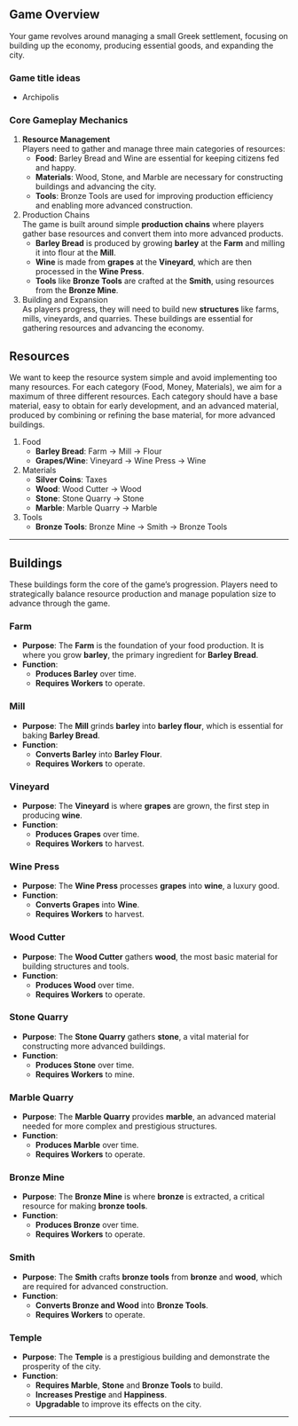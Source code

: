 ﻿## Game Overview
Your game revolves around managing a small Greek settlement, focusing on building up the economy,
producing essential goods, and expanding the city.

### Game title ideas
- Archipolis

### Core Gameplay Mechanics
1. **Resource Management**\
   Players need to gather and manage three main categories of resources:
    - **Food**: Barley Bread and Wine are essential for keeping citizens fed and happy.
    - **Materials**: Wood, Stone, and Marble are necessary for constructing buildings and advancing the city.
    - **Tools**: Bronze Tools are used for improving production efficiency and enabling more advanced construction.
2. Production Chains\
   The game is built around simple **production chains** where players gather base resources and convert them into more advanced products.
    - **Barley Bread** is produced by growing **barley** at the **Farm** and milling it into flour at the **Mill**.
    - **Wine** is made from **grapes** at the **Vineyard**, which are then processed in the **Wine Press**.
    - **Tools** like **Bronze Tools** are crafted at the **Smith**, using resources from the **Bronze Mine**.
3. Building and Expansion\
   As players progress, they will need to build new **structures** like farms,
   mills, vineyards, and quarries. These buildings are essential for gathering
   resources and advancing the economy.

## Resources
We want to keep the resource system simple and avoid implementing too many resources.
For each category (Food, Money, Materials), we aim for a maximum of three different resources.
Each category should have a base material, easy to obtain for early development,
and an advanced material, produced by combining or refining the base material,
for more advanced buildings.

1. Food
    - **Barley Bread**: Farm → Mill → Flour
    - **Grapes/Wine**: Vineyard → Wine Press → Wine
2. Materials
    - **Silver Coins**: Taxes
    - **Wood**: Wood Cutter → Wood
    - **Stone**: Stone Quarry → Stone
    - **Marble**: Marble Quarry → Marble
3. Tools
    - **Bronze Tools**: Bronze Mine → Smith → Bronze Tools

---

## Buildings
These buildings form the core of the game’s progression. Players need to strategically balance resource production and
manage population size to advance through the game.

### **Farm**
- **Purpose**: The **Farm** is the foundation of your food production. It is where you grow **barley**, the primary ingredient for **Barley Bread**.
- **Function**:
    - **Produces Barley** over time.
    - **Requires Workers** to operate.

### **Mill**
- **Purpose**: The **Mill** grinds **barley** into **barley flour**, which is essential for baking **Barley Bread**.
- **Function**:
    - **Converts Barley** into **Barley Flour**.
    - **Requires Workers** to operate.

### **Vineyard**
- **Purpose**: The **Vineyard** is where **grapes** are grown, the first step in producing **wine**.
- **Function**:
    - **Produces Grapes** over time.
    - **Requires Workers** to harvest.

### **Wine Press**
- **Purpose**: The **Wine Press** processes **grapes** into **wine**, a luxury good.
- **Function**:
    - **Converts Grapes** into **Wine**.
    - **Requires Workers** to harvest.

### **Wood Cutter**
- **Purpose**: The **Wood Cutter** gathers **wood**, the most basic material for building structures and tools.
- **Function**:
    - **Produces Wood** over time.
    - **Requires Workers** to operate.

### **Stone Quarry**
- **Purpose**: The **Stone Quarry** gathers **stone**, a vital material for constructing more advanced buildings.
- **Function**:
    - **Produces Stone** over time.
    - **Requires Workers** to mine.

### **Marble Quarry**
- **Purpose**: The **Marble Quarry** provides **marble**, an advanced material needed for more complex and prestigious structures.
- **Function**:
    - **Produces Marble** over time.
    - **Requires Workers** to operate.

### **Bronze Mine**
- **Purpose**: The **Bronze Mine** is where **bronze** is extracted, a critical resource for making **bronze tools**.
- **Function**:
    - **Produces Bronze** over time.
    - **Requires Workers** to operate.

### **Smith**
- **Purpose**: The **Smith** crafts **bronze tools** from **bronze** and **wood**, which are required for advanced construction.
- **Function**:
    - **Converts Bronze and Wood** into **Bronze Tools**.
    - **Requires Workers** to operate.

### **Temple**
- **Purpose**: The **Temple** is a prestigious building and demonstrate the prosperity of the city.
- **Function**:
    - **Requires Marble**, **Stone** and **Bronze Tools** to build.
    - **Increases Prestige** and **Happiness**.
    - **Upgradable** to improve its effects on the city.

---